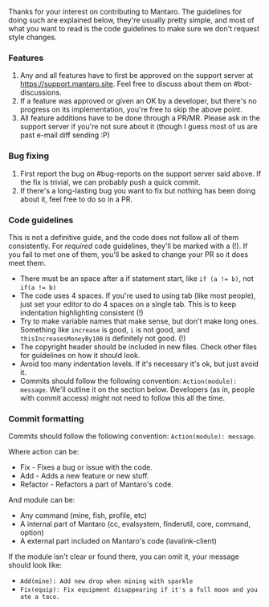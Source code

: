 Thanks for your interest on contributing to Mantaro. The guidelines for doing such are explained below, they're usually pretty simple, and most of 
what you want to read is the code guidelines to make sure we don't request style changes.

### Features
1. Any and all features have to first be approved on the support server at https://support.mantaro.site. Feel free to discuss about them on #bot-discussions.
2. If a feature was approved or given an OK by a developer, but there's no progress on its implementation, you're free to skip the above point.
3. All feature additions have to be done through a PR/MR. Please ask in the support server if you're not sure about it (though I guess most of us are past e-mail diff sending :P)

### Bug fixing 
1. First report the bug on #bug-reports on the support server said above. If the fix is trivial, we can probably push a quick commit.
2. If there's a long-lasting bug you want to fix but nothing has been doing about it, feel free to do so in a PR.

### Code guidelines
This is not a definitive guide, and the code does not follow all of them consistently. 
For *required* code guidelines, they'll be marked with a (!). If you fail to met one of them, you'll be asked to change your PR so it does meet them.

* There must be an space after a if statement start, like `if (a != b)`, not `if(a != b)`
* The code uses 4 spaces. If you're used to using tab (like most people), just set your editor to do 4 spaces on a single tab. This is to keep indentation highlighting consistent (!)
* Try to make variable names that make sense, but don't make long ones. Something like `increase` is good, `i` is not good, and `thisIncreasesMoneyBy100` is definitely not good. (!)
* The copyright header should be included in new files. Check other files for guidelines on how it should look.
* Avoid too many indentation levels. If it's necessary it's ok, but just avoid it.
* Commits should follow the following convention: `Action(module): message`. We'll outline it on the section below. Developers (as in, people with commit access) might not need to follow this all the time.

### Commit formatting
Commits should follow the following convention: `Action(module): message`.

Where action can be:

* Fix - Fixes a bug or issue with the code.
* Add - Adds a new feature or new stuff.
* Refactor - Refactors a part of Mantaro's code.

And module can be:
* Any command (mine, fish, profile, etc)
* A internal part of Mantaro (cc, evalsystem, finderutil, core, command, option)
* A external part included on Mantaro's code (lavalink-client)

If the module isn't clear or found there, you can omit it, your message should look like:

* `Add(mine): Add new drop when mining with sparkle`
* `Fix(equip): Fix equipment disappearing if it's a full moon and you ate a taco.`

